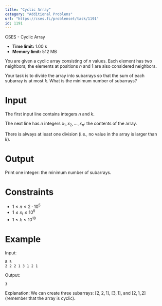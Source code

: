 ```yaml
---
title: "Cyclic Array"
category: "Additional Problems"
url: "https://cses.fi/problemset/task/1191"
id: 1191
---
```


CSES - Cyclic Array

  * **Time limit:** 1.00 s
  * **Memory limit:** 512 MB

You are given a cyclic array consisting of $n$ values. Each element has two
neighbors; the elements at positions $n$ and $1$ are also considered
neighbors.

Your task is to divide the array into subarrays so that the sum of each
subarray is at most $k$. What is the minimum number of subarrays?

# Input

The first input line contains integers $n$ and $k$.

The next line has $n$ integers $x_1,x_2,\ldots,x_n$: the contents of the
array.

There is always at least one division (i.e., no value in the array is larger
than $k$).

# Output

Print one integer: the minimum number of subarrays.

# Constraints

  * $1 \le n \le 2 \cdot 10^5$
  * $1 \le x_i \le 10^9$
  * $1 \le k \le 10^{18}$

# Example

Input:

    
    
    8 5
    2 2 2 1 3 1 2 1
    

Output:

    
    
    3
    

Explanation: We can create three subarrays: $[2,2,1]$, $[3,1]$, and $[2,1,2]$
(remember that the array is cyclic).

